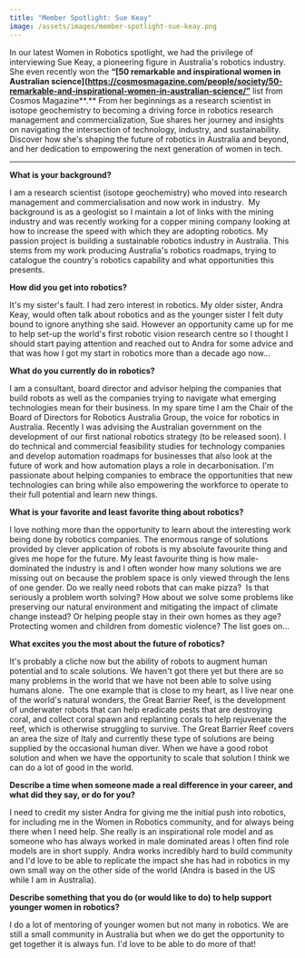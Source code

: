 ```yaml
---
title: "Member Spotlight: Sue Keay"
image: /assets/images/member-spotlight-sue-keay.png
---
```

In our latest Women in Robotics spotlight, we had the privilege of interviewing Sue Keay, a pioneering figure in Australia's robotics industry. She even recently won the **“[50 remarkable and inspirational women in Australian science](https://cosmosmagazine.com/people/society/50-remarkable-and-inspirational-women-in-australian-science/”** list from Cosmos Magazine**.** From her beginnings as a research scientist in isotope geochemistry to becoming a driving force in robotics research management and commercialization, Sue shares her journey and insights on navigating the intersection of technology, industry, and sustainability. Discover how she's shaping the future of robotics in Australia and beyond, and her dedication to empowering the next generation of women in tech.

---

**What is your background?**

I am a research scientist (isotope geochemistry) who moved into research management and commercialisation and now work in industry.  My background is as a geologist so I maintain a lot of links with the mining industry and was recently working for a copper mining company looking at how to increase the speed with which they are adopting robotics. My passion project is building a sustainable robotics industry in Australia. This stems from my work producing Australia's robotics roadmaps, trying to catalogue the country's robotics capability and what opportunities this presents.


**How did you get into robotics?**

It's my sister's fault. I had zero interest in robotics. My older sister, Andra Keay, would often talk about robotics and as the younger sister I felt duty bound to ignore anything she said. However an opportunity came up for me to help set-up the world's first robotic vision research centre so I thought I should start paying attention and reached out to Andra for some advice and that was how I got my start in robotics more than a decade ago now...


**What do you currently do in robotics?**

I am a consultant, board director and advisor helping the companies that build robots as well as the companies trying to navigate what emerging technologies mean for their business. In my spare time I am the Chair of the Board of Directors for Robotics Australia Group, the voice for robotics in Australia. Recently I was advising the Australian government on the development of our first national robotics strategy (to be released soon). I do technical and commercial feasibility studies for technology companies and develop automation roadmaps for businesses that also look at the future of work and how automation plays a role in decarbonisation. I'm passionate about helping companies to embrace the opportunities that new technologies can bring while also empowering the workforce to operate to their full potential and learn new things. 


**What is your favorite and least favorite thing about robotics?**

I love nothing more than the opportunity to learn about the interesting work being done by robotics companies. The enormous range of solutions provided by clever application of robots is my absolute favourite thing and gives me hope for the future. My least favourite thing is how male-dominated the industry is and I often wonder how many solutions we are missing out on because the problem space is only viewed through the lens of one gender. Do we really need robots that can make pizza?  Is that seriously a problem worth solving? How about we solve some problems like preserving our natural environment and mitigating the impact of climate change instead? Or helping people stay in their own homes as they age?  Protecting women and children from domestic violence? The list goes on...


**What excites you the most about the future of robotics?**

It's probably a cliche now but the ability of robots to augment human potential and to scale solutions. We haven't got there yet but there are so many problems in the world that we have not been able to solve using humans alone.  The one example that is close to my heart, as I live near one of the world's natural wonders, the Great Barrier Reef, is the development of underwater robots that can help eradicate pests that are destroying coral, and collect coral spawn and replanting corals to help rejuvenate the reef, which is otherwise struggling to survive. The Great Barrier Reef covers an area the size of Italy and currently these type of solutions are being supplied by the occasional human diver. When we have a good robot solution and when we have the opportunity to scale that solution I think we can do a lot of good in the world.


**Describe a time when someone made a real difference in your career, and what did they say, or do for you?**

I need to credit my sister Andra for giving me the initial push into robotics, for including me in the Women in Robotics community, and for always being there when I need help. She really is an inspirational role model and as someone who has always worked in male dominated areas I often find role models are in short supply. Andra works incredibly hard to build community and I'd love to be able to replicate the impact she has had in robotics in my own small way on the other side of the world (Andra is based in the US while I am in Australia).


**Describe something that you do (or would like to do) to help support younger women in robotics?**

I do a lot of mentoring of younger women but not many in robotics. We are still a small community in Australia but when we do get the opportunity to get together it is always fun. I'd love to be able to do more of that!